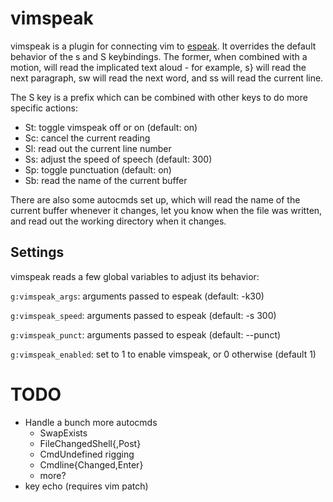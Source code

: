 # vimspeak

vimspeak is a plugin for connecting vim to
[espeak](http://espeak.sourceforge.net/). It overrides the default behavior of
the s and S keybindings. The former, when combined with a motion, will read the
implicated text aloud - for example, s} will read the next paragraph, sw will
read the next word, and ss will read the current line.

The S key is a prefix which can be combined with other keys to do more specific
actions:

- St: toggle vimspeak off or on (default: on)
- Sc: cancel the current reading
- Sl: read out the current line number
- Ss: adjust the speed of speech (default: 300)
- Sp: toggle punctuation (default: on)
- Sb: read the name of the current buffer

There are also some autocmds set up, which will read the name of the current
buffer whenever it changes, let you know when the file was written, and read out
the working directory when it changes.

## Settings

vimspeak reads a few global variables to adjust its behavior:

`g:vimspeak_args`: arguments passed to espeak (default: -k30)

`g:vimspeak_speed`: arguments passed to espeak (default: -s 300)

`g:vimspeak_punct`: arguments passed to espeak (default: --punct)

`g:vimspeak_enabled`: set to 1 to enable vimspeak, or 0 otherwise (default 1)

# TODO

- Handle a bunch more autocmds
    - SwapExists
    - FileChangedShell{,Post}
    - CmdUndefined rigging
    - Cmdline{Changed,Enter}
    - more?
- key echo (requires vim patch)

